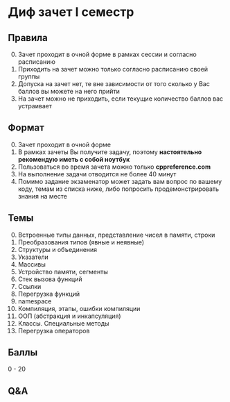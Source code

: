 # Диф зачет I семестр

## Правила

0. Зачет проходит в очной форме в рамках сессии и согласно расписанию
1. Приходить на зачет можно только согласно расписанию своей группы
2. Допуска на зачет нет, те вне зависимости от того сколько у Вас баллов вы можете на него прийти
3. На зачет можно не приходить, если текущие количество баллов вас устраивает 


## Формат

0. Зачет проходит в очной форме
1. В рамках зачеты Вы получите задачу, поэтому **настоятельно рекомендую иметь с собой ноутбук**
2. Пользоваться во время зачета можно только **cppreference.com**
3. На выполнение задачи отводится не более 40 минут 
4. Помимо задание экзаменатор может задать вам вопрос по вашему коду, темам из списка ниже, либо попросить продемонстрировать знания на месте 


## Темы 

0. Встроенные типы данных, представление чисел в памяти, строки 
1. Преобразования типов (явные и неявные)
2. Структуры и объединения
3. Указатели
4. Массивы
5. Устройство памяти, сегменты
6. Стек вызова функций
7. Ссылки
8. Перегрузка функций
9. namespace 
10. Компиляция, этапы, ошибки компиляции
11. ООП (абстракция и инкапсуляция)
12. Классы. Специальные методы
13. Перегрузка операторов 

## Баллы

0 - 20

## Q&A
